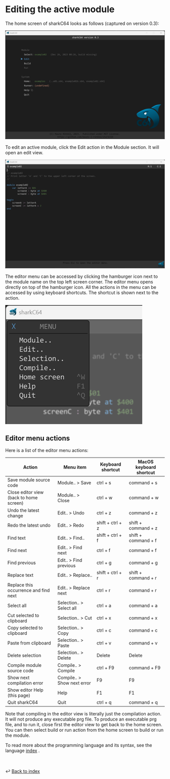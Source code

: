 # Editing the active module

The home screen of sharkC64 looks as follows (captured on version 0.3):

![Selecting active module](../images/editing.png)

To edit an active module, click the Edit action in the Module section.
It will open an edit view.

![Edit view](../images/edit-view.png)

The editor menu can be accessed by clicking the hamburger icon next to the module name
on the top left screen corner. The editor menu opens directly on top of the hamburger icon.
All the actions in the menu can be accessed by using keyboard shortcuts. 
The shortcut is shown next to the action. 

![Editor menu](../images/editor-menu.png)


## Editor menu actions
Here is a list of the editor menu actions:

| Action                                  | Menu item                   | Keyboard shortcut | MacOS keyboard shortcut |
|-----------------------------------------|-----------------------------|-------------------|-------------------------|
| Save module source code                 | Module.. > Save             | ctrl + s          | command + s             |
| Close editor view (back to home screen) | Module.. > Close            | ctrl + w          | command + w             |
| Undo the latest change                  | Edit.. > Undo               | ctrl + z          | command + z             |
| Redo the latest undo                    | Edit.. > Redo               | shift + ctrl + z  | shift + command + z     |
| Find text                               | Edit.. > Find..             | shift + ctrl + f  | shift + command + f     |
| Find next                               | Edit.. > Find next          | ctrl + f          | command + f             |
| Find previous                           | Edit.. > Find previous      | ctrl + g          | command + g             |
| Replace text                            | Edit.. > Replace..          | shift + ctrl + r  | shift + command + r     |
| Replace this occurrence and find next   | Edit.. > Replace next       | ctrl + r          | command + r             |
| Select all                              | Selection.. > Select all    | ctrl + a          | command + a             |
| Cut selected to clipboard               | Selection.. > Cut           | ctrl + x          | command + x             |
| Copy selected to clipboard              | Selection.. > Copy          | ctrl + c          | command + c             |
| Paste from clipboard                    | Selection.. > Paste         | ctrl + v          | command + v             |
| Delete selection                        | Selection.. > Delete        | Delete            | Delete                  |
| Compile module source code              | Compile.. > Compile         | ctrl + F9         | command + F9            |
| Show next compilation error             | Compile.. > Show next error | F9                | F9                      |
| Show editor Help (this page)            | Help                        | F1                | F1                      |
| Quit sharkC64                           | Quit                        | ctrl + q          | command + q             |

Note that compiling in the editor view is literally just the compilation action.
It will not produce any executable prg file. To produce an executable prg file, 
and to run it, close first the editor view to get back to the home screen.
You can then select build or run action from the home screen to build or run the module.

To read more about the programming language and its syntax, see the language [index](../index.md) .

<br /><br />
:leftwards_arrow_with_hook: [Back to index](../index.md)

